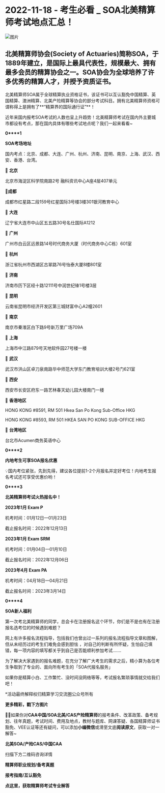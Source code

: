 # 2022-11-18 - 考生必看 _ SOA北美精算师考试地点汇总！

![图片](https://mmbiz.qpic.cn/mmbiz_jpg/mK3FpI9af4m4rlOwJQsVa3DaegRNicj37lEA9ObscVsLGkLKb7YSicfljbbMbT8rRhKY2e1lic0Zcib1BfnAEW92zQ/640?wx_fmt=jpeg&tp=webp&wxfrom=5&wx_lazy=1)

## 

## 北美精算师协会(Society of Actuaries)简称SOA，于1889年建立，是国际上最具代表性，规模最大、拥有最多会员的精算协会之一。SOA协会为全球培养了许多优秀的精算人才，并授予资质证书。

北美精算师SOA属于全球精算执业资格证书，该证书可以互认豁免中国精算、英国精算、澳洲精算、北美产险精算等协会的部分考试科目。拥有北美精算师资格可谓称得上是拥有了**“精算界的国际通行证”**！

近年来国内报考SOA考试的人数也呈上升趋势！北美精算师考试在国内外主要城市都设有考点，那在国内具体有哪些考试地点呢？我们一起来看看~

**0****1**

**SOA考场地址**

国内考点：北京、成都、大连、广州、杭州、济南、昆明、南京、上海、武汉、西安、香港、台湾。

📌 **北京**

北京市海淀区科学院南路2号 融科资讯中心A座4层407单元

📌**成都**

成都市红星路二段159号红星国际3号楼3楼301银河教育中心

📌 **大连**

辽宁省大连市中山区五五路30号名仕国际A1212

📌 **广州**

广州市白云区远景路14号时代商务大厦（时代商务中心C栋）601室

📌 **杭州**

浙江省杭州市西湖区古翠路76号怡泰大厦8楼801室

📌 **济南** 

济南市历下区经十路12111号中润世纪锋1号楼3层

📌 **昆明**

云南省昆明市经济开发区第三城财富中心A2幢2601

📌 **南京**

南京市秦淮区白下路9号新万里广场709A

📌 **上海**

上海市中江路879号天地软件园27号楼一楼

📌 **武汉**

武汉市洪山区卓刀泉南路华中师范大学东门教育培训大楼2号门621室

📌 **西安**

西安市长安区府东一路艺林春天幼儿园大楼南门一楼

📌 **香港地区**

HONG KONG #8591, RM 501 Hkea San Po Kong Sub-Office HKG

HONG KONG #8593, RM 501 HKEA SAN PO KONG SUB-OFFICE HKG

📌 **台湾地区**

台北市Acumen商务英语中心

**0****2**

**内地考生可享SOA报名优惠**

💡国内考位紧张，先到先得，建议各位提前1-2个月报名并定好考位！内地考生报名考试还可享受优惠价哟！


**0****3**

**北美精算师考试火热报名中！**

**2023年1月 Exam P**

机考时间：01月12日—01月23日

截止报名时间：2022年12月13日

**2023年1月 Exam SRM**

机考时间：01月04日—01月10日

截止报名时间：2022年12月06日  
  
**2023年4月 Exam PA**

机考时间：04月18日—04月21日

截止报名时间：2023年3月14日

**0****4**

**SOA新人福利**

第一次考北美精算师的同学，总会卡在注册报名这个环节，你们是不是也有在注册报名选考位的时候遇到难题？


网上有许多报名流程指导，包括我们也曾出过一系列的报名流程指导文章和图解，但从未经历过的考生们难免会感到胆怯 ，对自己的判断有所怀疑，生怕自己填错，每一项内容的填写都关乎到自己是否能顺利参加考试.......

为了解决大家遇到的报名难题，在充分了解广大考生的需求之后，精小算为各位考生争取到了专业的、面向所有考生的「SOA代报名服务」

如果你是精算小白、工作繁忙、没时间没网络等等，考试报名繁琐事情就交给我们吧！


\*活动最终解释权归精算学习交流圈公众号所有

**更多精彩，戳下方图片**


[](http://mp.weixin.qq.com/s?__biz=Mzg5ODgxNDE0NQ==&mid=2247487955&idx=1&sn=4cd64dbe9b2ed7a555f78b31464a987b&chksm=c05d887df72a016ba99af58538df3fcffe85c27d0de302cdbafe776b98794878482e6edccbe8&scene=21#wechat_redirect)

[](http://mp.weixin.qq.com/s?__biz=Mzg5ODgxNDE0NQ==&mid=2247488824&idx=1&sn=adb6ccdf833a908a57cc3b1fe60cea58&chksm=c05d8c96f72a0580c652da9466ff9884ae380135faef799c58b908b356d6712b56287100ea41&scene=21#wechat_redirect)

[](http://mp.weixin.qq.com/s?__biz=Mzg5ODgxNDE0NQ==&mid=2247488823&idx=1&sn=4a7f2d2b72ef040c6df9dbf5e3c8ce17&chksm=c05d8c99f72a058f1d4ffa093bf2b1c54b67ffc717df19776a704cd102272c32b5833efec234&scene=21#wechat_redirect)

[](http://mp.weixin.qq.com/s?__biz=Mzg5ODgxNDE0NQ==&mid=2247488785&idx=1&sn=9c4973f67fd0347a0f0f48f71ad1bb3c&chksm=c05d8cbff72a05a93f2b6d814c18b3328d8715f7c91fe024c32d8ece80f1b0a7e1366634cc52&scene=21#wechat_redirect)

[](http://mp.weixin.qq.com/s?__biz=Mzg5ODgxNDE0NQ==&mid=2247485880&idx=1&sn=0ba2bf0e4451dec32a929e06b118121c&chksm=c05d9016f72a1900fe9894195b322250dec7c7456ca30c5cce94ae6819d30bc65094e2e2719d&scene=21#wechat_redirect)

[](http://mp.weixin.qq.com/s?__biz=Mzg5ODgxNDE0NQ==&mid=2247483716&idx=1&sn=e1df2885756e4f4a72d0567ffa4690bb&chksm=c05d98eaf72a11fca6a29c8eb62754a0b92898373d1de868332308fafe026d4c456fc0f4653f&scene=21#wechat_redirect)

[](http://mp.weixin.qq.com/s?__biz=Mzg5ODgxNDE0NQ==&mid=2247484036&idx=1&sn=9bfce993ba0c830ec1e4b39b6716dd12&chksm=c05d9b2af72a123ccbaf001cc3fc565750743273fa0647a136e7593c7e21d55402af0fed5006&scene=21#wechat_redirect)

[](http://mp.weixin.qq.com/s?__biz=Mzg5ODgxNDE0NQ==&mid=2247484305&idx=1&sn=faae400b6a109a99b390d9cf3b2e4c29&chksm=c05d9a3ff72a1329c36d211fdd502501b728c1692d079cf95ee41fd0269002f7c72cffff1ad0&scene=21#wechat_redirect)



**💁‍♀️**如果你对**CAA中国/SOA北美/CAS产险精算师**的报考条件、改革政策、备考规划、往年真题，考试时间、费用及地点，教材与题库、网课答疑、各国精算师证书豁免、VEE认证等还有疑问，可以添加**小编微信**或滑至文底**阅读原文**，获取一对一解答~

**北美SOA/产险CAS/中国CAA**

扫描下方二维码咨询详情


**精算师职业规划/备考真题**

**报考指南/互认豁免**


**点这里，获取精算师考试专业解答**